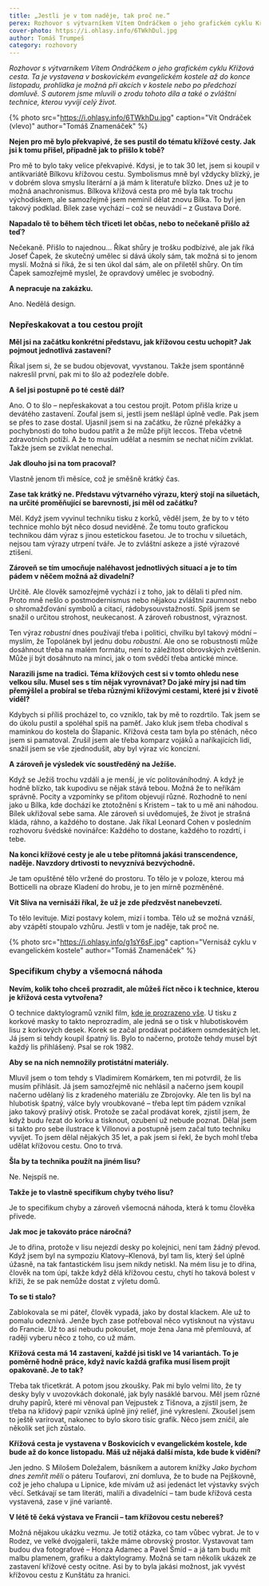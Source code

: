```yaml
---
title: „Jestli je v tom naděje, tak proč ne.“
perex: Rozhovor s výtvarníkem Vítem Ondráčkem o jeho grafickém cyklu Křížová cesta a také o zvláštní technice, kterou vyvíjí celý život.
cover-photo: https://i.ohlasy.info/6TWkhDul.jpg
author: Tomáš Trumpeš
category: rozhovory
---
```


*Rozhovor s výtvarníkem Vítem Ondráčkem o jeho grafickém cyklu Křížová cesta. Ta je vystavena v boskovickém evangelickém kostele až do konce listopadu, prohlídka je možná při akcích v kostele nebo po předchozí domluvě. S autorem jsme mluvili o zrodu tohoto díla a také o zvláštní technice, kterou vyvíjí celý život.*

{% photo src="https://i.ohlasy.info/6TWkhDu.jpg" caption="Vít Ondráček (vlevo)" author="Tomáš Znamenáček" %}

**Nejen pro mě bylo překvapivé, že ses pustil do tématu křížové cesty. Jak jsi k tomu přišel, případně jak to přišlo k tobě?**

Pro mě to bylo taky velice překvapivé. Kdysi, je to tak 30 let, jsem si koupil v antikvariátě Bílkovu křížovou cestu. Symbolismus mně byl vždycky blízký, je v dobrém slova smyslu literární a já mám k literatuře blízko. Dnes už je to možná anachronismus. Bílkova křížová cesta pro mě byla tak trochu východiskem, ale samozřejmě jsem nemínil dělat znovu Bílka. To byl jen takový podklad. Bílek zase vychází – což se neuvádí – z Gustava Doré.

**Napadalo tě to během těch třiceti let občas, nebo to nečekaně přišlo až teď?**

Nečekaně. Přišlo to najednou… Říkat shůry je trošku podbízivé, ale jak říká Josef Čapek, že skutečný umělec si dává úkoly sám, tak možná si to jenom myslí. Možná si říká, že si ten úkol dal sám, ale on přiletěl shůry. On tím Čapek samozřejmě myslel, že opravdový umělec je svobodný.

**A nepracuje na zakázku.**

Ano. Nedělá design.

### Nepřeskakovat a tou cestou projít

**Měl jsi na začátku konkrétní představu, jak křížovou cestu uchopit? Jak pojmout jednotlivá zastavení?**

Říkal jsem si, že se budou objevovat, vyvstanou. Takže jsem spontánně nakreslil první, pak mi to šlo až podezřele dobře. 

**A šel jsi postupně po té cestě dál?**

Ano. O to šlo – nepřeskakovat a tou cestou projít. Potom přišla krize u devátého zastavení. Zoufal jsem si, jestli jsem nešlápl úplně vedle. Pak jsem se přes to zase dostal. Ujasnil jsem si na začátku, že různé překážky a pochybnosti do toho budou patřit a že může přijít leccos. Třeba včetně zdravotních potíží. A že to musím udělat a nesmím se nechat ničím zviklat. Takže jsem se zviklat nenechal.

**Jak dlouho jsi na tom pracoval?**

Vlastně jenom tři měsíce, což je směšně krátký čas.

**Zase tak krátký ne. Představu výtvarného výrazu, který stojí na siluetách, na určité proměňující se barevnosti, jsi měl od začátku?**

Měl. Když jsem vyvinul techniku tisku z korků, věděl jsem, že by to v této technice mohlo být něco dosud neviděné. Že tomu touto grafickou technikou dám výraz s jinou estetickou fasetou. Je to trochu v siluetách, nejsou tam výrazy utrpení tváře. Je to zvláštní askeze a jisté výrazové ztišení.

**Zároveň se tím umocňuje naléhavost jednotlivých situací a je to tím pádem v něčem možná až divadelní?**

Určitě. Ale člověk samozřejmě vychází i z toho, jak to dělali ti před ním. Proto mně nešlo o postmodernismus nebo nějakou zvláštní zaumnost nebo o shromažďování symbolů a citací, rádobysouvstažností. Spíš jsem se snažil o určitou strohost, neukecanost. A zároveň robustnost, výraznost.

Ten výraz *robustní* dnes používají třeba i politici, chvilku byl takový módní – myslím, že Topolánek byl jednu dobu *robustní*. Ale ono se robustnosti může dosáhnout třeba na malém formátu, není to záležitost obrovských zvětšenin. Může jí být dosáhnuto na minci, jak o tom svědčí třeba antické mince.

**Narazili jsme na tradici. Téma křížových cest si v tomto ohledu nese velkou sílu. Musel ses s tím nějak vyrovnávat? Do jaké míry jsi nad tím přemýšlel a probíral se třeba různými křížovými cestami, které jsi v životě viděl?**

Kdybych si příliš procházel to, co vzniklo, tak by mě to rozdrtilo. Tak jsem se do úkolu pustil a spoléhal spíš na paměť. Jako kluk jsem třeba chodíval s maminkou do kostela do Šlapanic. Křížová cesta tam byla po stěnách, něco jsem si pamatoval. Zrušil jsem ale třeba komparz vojáků a naříkajících lidí, snažil jsem se vše zjednodušit, aby byl výraz víc koncizní.

**A zároveň je výsledek víc soustředěný na Ježíše.**

Když se Ježíš trochu vzdálí a je menší, je víc politováníhodný. A když je hodně blízko, tak kupodivu se nějak stává tebou. Možná že to neříkám správně. Pocity a vzpomínky se přitom objevují různé. Rozhodně to není jako u Bílka, kde dochází ke ztotožnění s Kristem – tak to u mě ani náhodou. Bílek ukřižoval sebe sama. Ale zároveň si uvědomuješ, že život je strašná kláda, ráhno, a každého to dostane. Jak říkal Leonard Cohen v posledním rozhovoru švédské novinářce: Každého to dostane, každého to rozdrtí, i tebe.

**Na konci křížové cesty je ale u tebe přítomná jakási transcendence, naděje. Navzdory drtivosti to nevyznívá bezvýchodně.**

Je tam opuštěné tělo vržené do prostoru. To tělo je v poloze, kterou má Botticelli na obraze Kladení do hrobu, je to jen mírně pozměněné. 

**Vít Slíva na vernisáži říkal, že už je zde předzvěst nanebevzetí.**

To tělo levituje. Mizí postavy kolem, mizí i tomba. Tělo už se možná vznáší, aby vzápětí stoupalo vzhůru. Jestli v tom je naděje, tak proč ne.

{% photo src="https://i.ohlasy.info/g1sY6sF.jpg" caption="Vernisáž cyklu v evangelickém kostele" author="Tomáš Znamenáček" %}

### Specifikum chyby a všemocná náhoda

**Nevím, kolik toho chceš prozradit, ale můžeš říct něco i k technice, kterou je křížová cesta vytvořena?**

O technice daktylogramů vznikl film, [kde je prozrazeno vše](https://vimeo.com/172243877). U tisku z korkové masky to takto neprozradím, ale jedná se o tisk v hlubotiskovém lisu z korkových desek. Korek se začal prodávat počátkem osmdesátých let. Já jsem si tehdy koupil špatný lis. Bylo to načerno, protože tehdy musel být každý lis přihlášený. Psal se rok 1982.

**Aby se na nich nemnožily protistátní materiály.**

Mluvil jsem o tom tehdy s Vladimírem Komárkem, ten mi potvrdil, že lis musím přihlásit. Já jsem samozřejmě nic nehlásil a načerno jsem koupil načerno udělaný lis z kradeného materiálu ze Zbrojovky. Ale ten lis byl na hlubotisk špatný, válce byly vroubkované – třeba lept tím pádem vznikal jako takový prašivý otisk. Protože se začal prodávat korek, zjistil jsem, že když budu řezat do korku a tisknout, ozubení už nebude poznat. Dělal jsem si takto pro sebe ilustrace k Villonovi a postupně jsem začal tuto techniku vyvíjet. To jsem dělal nějakých 35 let, a pak jsem si řekl, že bych mohl třeba udělat křížovou cestu. Ono to trvá.

**Šla by ta technika použít na jiném lisu?**

Ne. Nejspíš ne.

**Takže je to vlastně specifikum chyby tvého lisu?**

Je to specifikum chyby a zároveň všemocná náhoda, která k tomu člověka přivede.

**Jak moc je takováto práce náročná?**

Je to dřina, protože v lisu nejezdí desky po kolejnici, není tam žádný převod. Když jsem byl na sympoziu Klatovy–Klenová, byl tam lis, který šel úplně úžasně, na tak fantastickém lisu jsem nikdy netiskl. Na mém lisu je to dřina, člověk na tom úpí, takže když dělá křížovou cestu, chytí ho taková bolest v kříži, že se pak nemůže dostat z výletu domů.

**To se ti stalo?**

Zablokovala se mi páteř, člověk vypadá, jako by dostal klackem. Ale už to pomalu odeznívá. Jenže bych zase potřeboval něco vytisknout na výstavu do Francie. Už to asi nebudu pokoušet, moje žena Jana mě přemlouvá, ať raději vyberu něco z toho, co už mám.

**Křížová cesta má 14 zastavení, každé jsi tiskl ve 14 variantách. To je poměrně hodně práce, když navíc každá grafika musí lisem projít opakovaně. Je to tak?**

Třeba tak třicetkrát. A potom jsou zkoušky. Pak mi bylo velmi líto, že ty desky byly v uvozovkách dokonalé, jak byly nasáklé barvou. Měl jsem různé druhy papírů, které mi věnoval pan Vejpustek z Tišnova, a zjistil jsem, že třeba na křídový papír vzniká úplně jiný reliéf, jiné vykreslení. Zkoušel jsem to ještě varírovat, nakonec to bylo skoro tisíc grafik. Něco jsem zničil, ale několik set jich zůstalo.

**Křížová cesta je vystavena v Boskovicích v evangelickém kostele, kde bude až do konce listopadu. Máš už nějaká další místa, kde bude k vidění?**

Jen jedno. S Milošem Doležalem, básníkem a autorem knížky *Jako bychom dnes zemřít měli* o páteru Toufarovi, zní domluva, že to bude na Pejškovně, což je jeho chalupa u Lipnice, kde mívám už asi jedenáct let výstavky svých věcí. Setkávají se tam literáti, malíři a divadelníci – tam bude křížová cesta vystavená, zase v jiné variantě.

**V létě tě čeká výstava ve Francii – tam křížovou cestu nebereš?**

Možná nějakou ukázku vezmu. Je totiž otázka, co tam vůbec vybrat. Je to v Rodez, ve velké dvojgalerii, takže máme obrovský prostor. Vystavovat tam budou dva fotografové – Honza Adamec a Pavel Šmíd – a já tam budu mít malbu plamenem, grafiku a daktylogramy. Možná se tam několik ukázek ze zastavení křížové cesty ocitne. Asi by to byla jakási možnost, jak vyvést křížovou cestu z Kunštátu za hranici.
